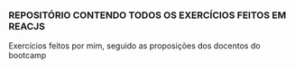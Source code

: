 ### REPOSITÓRIO CONTENDO TODOS OS EXERCÍCIOS FEITOS EM REACJS
Exercícios feitos por mim, seguido as proposições dos docentos do bootcamp
